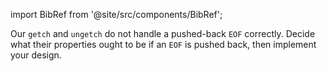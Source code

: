 import BibRef from '@site/src/components/BibRef';

Our `getch` and `ungetch` do not handle a pushed-back `EOF`
correctly. Decide what their properties ought to be if an `EOF` is pushed back,
then implement your design. <BibRef id='KR1988' pages='p. 79'></BibRef>